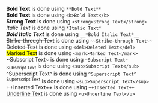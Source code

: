 **Bold Text** is done using `**Bold Text**`  
<b>Bold Text</b> is done using `<b>Bold Text</b>`  
<strong>Strong Text</strong> is done using `<strong>Strong Text</strong>`  
*Italic Text* is done using `*Italic Text*`  
__*Bold Italic Text*__ is done using `__*Bold Italic Text*__`  
~~Strike-through Text~~ is done using `~~Strike-through Text~~`  
<del>Deleted Text</del> is done using `<del>Deleted Text</del>`  
<mark>Marked Text</mark> is done using `<mark>Marked Text</mark>`  
~Subscript Text~ is done using `~Subscript Text~`  
<sub>Subscript Text</sub> is done using `<sub>Subscript Text</sub>`  
^Superscript Text^ is done using `^Superscript Text^`  
<sup>Superscript Text</sup> is done using `<sup>Superscript Text</sup>`  
++Inserted Text++ is done using `++Inserted Text++`  
<u>Underline Text</u> is done using `<u>Underline Text</u>`